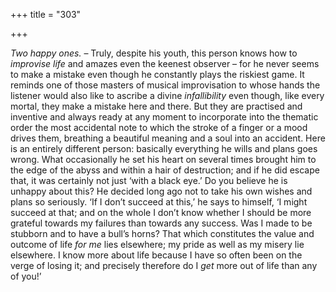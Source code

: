 +++
title = "303"

+++

*Two happy ones.* – Truly, despite his youth, this person knows how to *improvise life* and amazes even the keenest observer – for he never seems to make a mistake even though he constantly plays the riskiest game. It reminds one of those masters of musical improvisation to whose hands the listener would also like to ascribe a divine *infallibility* even though, like every mortal, they make a mistake here and there. But they are practised and inventive and always ready at any moment to incorporate into the thematic order the most accidental note to which the stroke of a finger or a mood drives them, breathing a beautiful meaning and a soul into an accident. Here is an entirely different person: basically everything he wills and plans goes wrong. What occasionally he set his heart on several times brought him to the edge of the abyss and within a hair of destruction; and if he did escape that, it was certainly not just ‘with a black eye.’ Do you believe he is unhappy about this? He decided long ago not to take his own wishes and plans so seriously. ‘If I don’t succeed at this,’ he says to himself, ‘I might succeed at that; and on the whole I don’t know whether I should be more grateful towards my failures than towards any success. Was I made to be stubborn and to have a bull’s horns? That which constitutes the value and outcome of life *for me* lies elsewhere; my pride as well as my misery lie elsewhere. I know more about life because I have so often been on the verge of losing it; and precisely therefore do I *get* more out of life than any of you\!’


